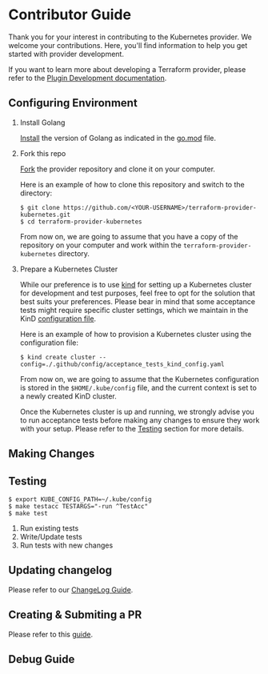 # Contributor Guide

Thank you for your interest in contributing to the Kubernetes provider. We welcome your contributions. Here, you'll find information to help you get started with provider development.

If you want to learn more about developing a Terraform provider, please refer to the [Plugin Development documentation](https://developer.hashicorp.com/terraform/plugin).

## Configuring Environment

<!-- TODO:
- Add cluster name to the config
- Add an example of how to use Kustomize to tune the cluster config and provision different Kubernetes version
- Once we move on with more automation, we need to update this section too
- We might want to add an example of how to provision a KinD cluster with Terraform
- We might want to add a few words on how to use kubectl command to validate the cluster
- We might want to mention here or in a different place that some tests we can only run on a specific managed cluster, such as AKS, GKE, or AWS and how to do that
-->

1. Install Golang

    [Install](https://go.dev/doc/install) the version of Golang as indicated in the [go.mod](../go.mod) file.

1. Fork this repo

    [Fork](https://docs.github.com/en/pull-requests/collaborating-with-pull-requests/working-with-forks/fork-a-repo) the provider repository and clone it on your computer.

    Here is an example of how to clone this repository and switch to the directory:

    ```console
    $ git clone https://github.com/<YOUR-USERNAME>/terraform-provider-kubernetes.git
    $ cd terraform-provider-kubernetes
    ```

    From now on, we are going to assume that you have a copy of the repository on your computer and work within the `terraform-provider-kubernetes` directory.

1. Prepare a Kubernetes Cluster

    While our preference is to use [kind](https://kind.sigs.k8s.io/) for setting up a Kubernetes cluster for development and test purposes, feel free to opt for the solution that best suits your preferences. Please bear in mind that some acceptance tests might require specific cluster settings, which we maintain in the KinD [configuration file](../.github/config/acceptance_tests_kind_config.yaml).

    Here is an example of how to provision a Kubernetes cluster using the configuration file:

    ```console
    $ kind create cluster --config=./.github/config/acceptance_tests_kind_config.yaml
    ```

    From now on, we are going to assume that the Kubernetes configuration is stored in the `$HOME/.kube/config` file, and the current context is set to a newly created KinD cluster.

    Once the Kubernetes cluster is up and running, we strongly advise you to run acceptance tests before making any changes to ensure they work with your setup. Please refer to the [Testing](#testing) section for more details.


## Making Changes

<!-- TODO:
- We need to mention here linters that we have and how to run them
- Break down changes into categories, such as adding, updating, removing(???) or fixing resource, data source, provider block, attribute, documentation or making a small change
- We might want to mention here some best practices that are specfic to the Kubernete provider, such as reuse constatns from the Kuberentes packages as a default value in an attribute or within a validation function
-->

## Testing

<!-- TODO:
- We need to explain here that the provider has unit and acceptance tests and when they need to be added or updated
- We need to explain here how to run a specific test or group of tests
- We need to explain here how to build a provider binary and run it
-->

```console
$ export KUBE_CONFIG_PATH=~/.kube/config
$ make testacc TESTARGS="-run ^TestAcc"
$ make test
```

1. Run existing tests
1. Write/Update tests
1. Run tests with new changes

## Updating changelog

<!-- TODO:
- We need to explain here when a change log is necessary to add
-->

Please refer to our [ChangeLog Guide](../CHANGELOG_GUIDE.md).

## Creating & Submiting a PR

<!--
- We need to explain here what do we expect to see in a PR, the same should be reflected in a PR template
-->

Please refer to this [guide](https://docs.github.com/en/pull-requests/collaborating-with-pull-requests/proposing-changes-to-your-work-with-pull-requests/creating-a-pull-request-from-a-fork).

## Debug Guide

<!-- TODO THIS SECTION -->
